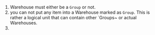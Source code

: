 1. Warehouse must either be a `Group` or not.
2. you can not put any item into a Warehouse marked as `Group`. This is rather a logical unit that can contain other `Groups~ or actual Warehouses.
3.  
